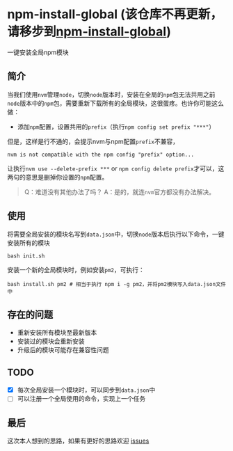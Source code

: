 # npm-install-global (该仓库不再更新，请移步到[npm-install-global](https://github.com/W-FE/npm-install-global))

一键安装全局npm模块

## 简介

当我们使用`nvm`管理`node`，切换`node`版本时，安装在全局的`npm`包无法共用之前`node`版本中的`npm`包，需要重新下载所有的全局模块，这很蛋疼。也许你可能这么做：

- 添加`npm`配置，设置共用的`prefix`（执行`npm config set prefix "***"`）

但是，这样是行不通的，会提示nvm与npm配置`prefix`不兼容，

```
nvm is not compatible with the npm config "prefix" option...
```

让执行`nvm use --delete-prefix ***` or `npm config delete prefix`才可以，这两句的意思是删掉你设置的`npm`配置。

> Q：难道没有其他办法了吗？ 
> A：是的，就连`nvm`官方都没有办法解决。

## 使用

将需要全局安装的模块名写到`data.json`中，切换`node`版本后执行以下命令，一键安装所有的模块

```
bash init.sh
```

安装一个新的全局模块时，例如安装`pm2`，可执行：

```
bash install.sh pm2 # 相当于执行 npm i -g pm2，并将pm2模块写入data.json文件中
```

## 存在的问题

- 重新安装所有模块至最新版本
- 安装过的模块会重新安装
- 升级后的模块可能存在兼容性问题

## TODO

- [x] 每次全局安装一个模块时，可以同步到`data.json`中  
- [ ] 可以注册一个全局使用的命令，实现上一个任务

## 最后

这次本人想到的思路，如果有更好的思路欢迎 [issues](https://github.com/flitrue/npm-install-global/issues)